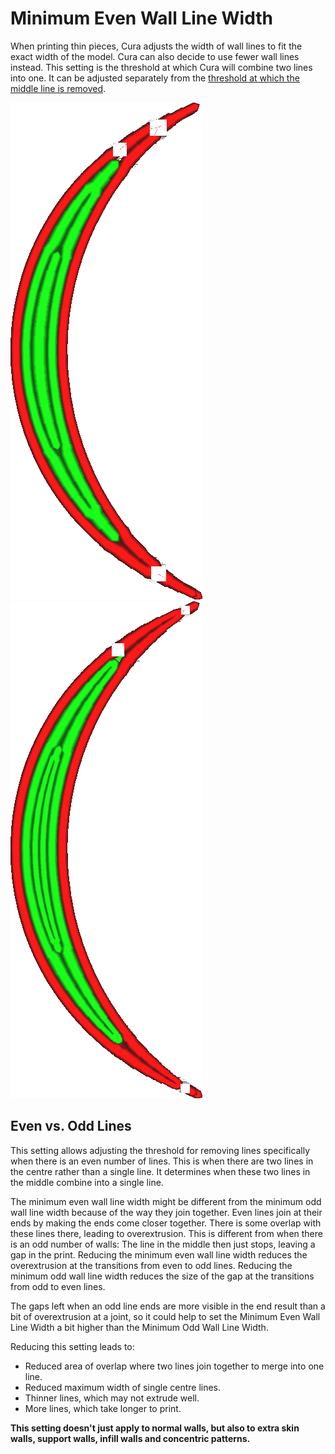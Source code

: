 Minimum Even Wall Line Width
====
When printing thin pieces, Cura adjusts the width of wall lines to fit the exact width of the model. Cura can also decide to use fewer wall lines instead. This setting is the threshold at which Cura will combine two lines into one. It can be adjusted separately from the [threshold at which the middle line is removed](min_odd_wall_line_width.md).

<!--screenshot {
"image_path": "min_wall_line_width_0_34.png",
"models": [{"script": "moon_sickle.scad"}],
"camera_position": [0, 0, 63],
"settings": {
	"min_wall_line_width": 0.34,
	"wall_line_count": 3,
	"wall_transition_angle": 20
},
"layer": 14,
"colours": 32
}-->
<!--screenshot {
"image_path": "min_wall_line_width_even_0_1.png",
"models": [{"script": "moon_sickle.scad"}],
"camera_position": [0, 0, 63],
"settings": {
	"min_even_wall_line_width": 0.1,
	"min_wall_line_width": 0.34,
	"wall_line_count": 3,
	"wall_transition_angle": 20
},
"layer": 14,
"colours": 32
}-->
![The centre line is made wider to fit](../images/min_wall_line_width_0_34.png)
![Reducing this setting, it uses two lines instead](../images/min_wall_line_width_even_0_1.png)

Even vs. Odd Lines
----
This setting allows adjusting the threshold for removing lines specifically when there is an even number of lines. This is when there are two lines in the centre rather than a single line. It determines when these two lines in the middle combine into a single line.

The minimum even wall line width might be different from the minimum odd wall line width because of the way they join together. Even lines join at their ends by making the ends come closer together. There is some overlap with these lines there, leading to overextrusion. This is different from when there is an odd number of walls: The line in the middle then just stops, leaving a gap in the print. Reducing the minimum even wall line width reduces the overextrusion at the transitions from even to odd lines. Reducing the minimum odd wall line width reduces the size of the gap at the transitions from odd to even lines.

The gaps left when an odd line ends are more visible in the end result than a bit of overextrusion at a joint, so it could help to set the Minimum Even Wall Line Width a bit higher than the Minimum Odd Wall Line Width.

Reducing this setting leads to:
* Reduced area of overlap where two lines join together to merge into one line.
* Reduced maximum width of single centre lines.
* Thinner lines, which may not extrude well.
* More lines, which take longer to print.

**This setting doesn't just apply to normal walls, but also to extra skin walls, support walls, infill walls and concentric patterns.**